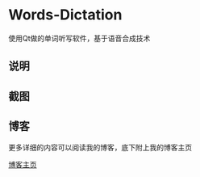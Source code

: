 # Words-Dictation
使用Qt做的单词听写软件，基于语音合成技术

## 说明


## 截图


## 博客

更多详细的内容可以阅读我的博客，底下附上我的博客主页

[博客主页]()